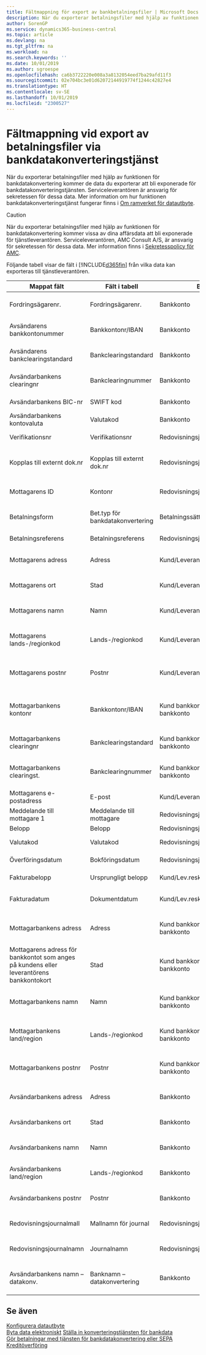 ```yaml
---
title: Fältmappning för export av bankbetalningsfiler | Microsoft Docs
description: När du exporterar betalningsfiler med hjälp av funktionen för bankdatakonvertering kommer de data du exporterar att bli exponerade för bankdatakonverteringstjänsten.
author: SorenGP
ms.service: dynamics365-business-central
ms.topic: article
ms.devlang: na
ms.tgt_pltfrm: na
ms.workload: na
ms.search.keywords: ''
ms.date: 10/01/2019
ms.author: sgroespe
ms.openlocfilehash: ca6b3722220e008a3a8132054eed7ba29afd11f3
ms.sourcegitcommit: 02e704bc3e01d62072144919774f1244c42827e4
ms.translationtype: HT
ms.contentlocale: sv-SE
ms.lasthandoff: 10/01/2019
ms.locfileid: "2300527"
---
```

# <a name="field-mapping-when-exporting-payment-files-using-bank-data-conversion-service"></a>Fältmappning vid export av betalningsfiler via bankdatakonverteringstjänst
När du exporterar betalningsfiler med hjälp av funktionen för bankdatakonvertering kommer de data du exporterar att bli exponerade för bankdatakonverteringstjänsten. Serviceleverantören är ansvarig för sekretessen för dessa data. Mer information om hur funktionen bankdatakonverteringstjänst fungerar finns i [Om ramverket för datautbyte](across-about-the-data-exchange-framework.md).  

> [!CAUTION]  
>  När du exporterar betalningsfiler med hjälp av funktionen för bankdatakonvertering kommer vissa av dina affärsdata att bli exponerade för tjänstleverantören. Serviceleverantören, AMC Consult A/S, är ansvarig för sekretessen för dessa data. Mer information finns i [Sekretesspolicy för AMC](https://go.microsoft.com/fwlink/?LinkId=510158).  

Följande tabell visar de fält i [!INCLUDE[d365fin](includes/d365fin_md.md)] från vilka data kan exporteras till tjänstleverantören.  

|Mappat fält|Fält i tabell|Bord|Beskrivning|  
|------------------|--------------------|-----------|---------------------------------------|  
|Fordringsägarenr.|Fordringsägarenr.|Bankkonto|Den identifierare som tilldelas ditt företag av din bank för att kräva in betalningar|  
|Avsändarens bankkontonummer|Bankkontonr/IBAN|Bankkonto|Företagets bankkontonummer (IBAN eller annat) som registreras på bankkontokortet|  
|Avsändarens bankclearingstandard|Bankclearingstandard|Bankkonto|Den nationella bankens register som användes för avsändarens bankkonto|  
|Avsändarbankens clearingnr|Bankclearingnummer|Bankkonto|Identifieraren för avsändarens bank i förhållande till bankens namnregister som används|  
|Avsändarbankens BIC-nr|SWIFT kod|Bankkonto|SWIFT-identifieraren för avsändarens bankkonto|  
|Avsändarbankens kontovaluta|Valutakod|Bankkonto|Valutakod för avsändarens bankkonto|  
|Verifikationsnr|Verifikationsnr|Redovisningsjournalrad|Betalningsradens dokumentnummer|  
|Kopplas till externt dok.nr|Kopplas till externt dok.nr|Redovisningsjournalrad|Det externa dokumentnummer på fakturan eller kreditnotan ska betalningsraden ska kopplas till.|  
|Mottagarens ID|Kontonr|Redovisningsjournalrad|Numret för den kund eller leverantör som specificeras på betalningsraden|  
|Betalningsform|Bet.typ för bankdatakonvertering|Betalningssätt|Typen av banköverföring, till exempel inrikes eller internationell|  
|Betalningsreferens|Betalningsreferens|Redovisningsjournalrad|Betalningsradens betalningsreferens|  
|Mottagarens adress|Adress|Kund/Leverantör|Mottagaradressen som anges på kund- eller leverantörskortet|  
|Mottagarens ort|Stad|Kund/Leverantör|Mottagarens stad som anges på kund- eller leverantörskortet|  
|Mottagarens namn|Namn|Kund/Leverantör|Mottagarens namn som anges på kund- eller leverantörskortet|  
|Mottagarens lands-/regionkod|Lands-/regionkod|Kund/Leverantör|Mottagarens kod för land/region som anges på kundens eller leverantörens bankkontokort|  
|Mottagarens postnr|Postnr|Kund/Leverantör|Mottagarens postnummer för land/region som anges på kundens eller leverantörens bankkontokort|  
|Mottagarbankens kontonr|Bankkontonr/IBAN|Kund bankkonto/Leverantör bankkonto|Mottagarens bankkontonummer (IBAN eller annat nummer) som anges på kundens eller leverantörens bankkontokort|  
|Mottagarbankens clearingnr|Bankclearingstandard|Kund bankkonto/Leverantör bankkonto|Den nationella bankens register som användes för mottagarens bankkonto|  
|Mottagarbankens clearingst.|Bankclearingnummer|Kund bankkonto/Leverantör bankkonto|Identifieraren för mottagarens bankkonto i förhållande till bankens namnregister som används|  
|Mottagarens e-postadress|E-post|Kund/Leverantör|E-postadressen till mottagaren|  
|Meddelande till mottagare 1|Meddelande till mottagare|Redovisningsjournalrad|Meddelandet till mottagaren som anges på betalningsraden|  
|Belopp|Belopp|Redovisningsjournalrad|Beloppet på betalningsraden|  
|Valutakod|Valutakod|Redovisningsjournalrad|Valutakoden på betalningsraden|  
|Överföringsdatum|Bokföringsdatum|Redovisningsjournalrad|Bokföringsdatumet för betalningsraden|  
|Fakturabelopp|Ursprungligt belopp|Kund/Lev.reskontratransaktion|Beloppet på den transaktion som betalningen kopplas till.|  
|Fakturadatum|Dokumentdatum|Kund/Lev.reskontratransaktion|Fakturadatumet på den transaktion som betalningen kopplas till|  
|Mottagarbankens adress|Adress|Kund bankkonto/Leverantör bankkonto|Mottagarens adress för bankkontot som anges på kundens eller leverantörens bankkontokort|  
|Mottagarens adress för bankkontot som anges på kundens eller leverantörens bankkontokort|Stad|Kund bankkonto/Leverantör bankkonto|Mottagarens stad för bankkontot som anges på kundens eller leverantörens bankkontokort|  
|Mottagarbankens namn|Namn|Kund bankkonto/Leverantör bankkonto|Mottagarens namn för bankkontot som anges på kundens eller leverantörens bankkontokort|  
|Mottagarbankens land/region|Lands-/regionkod|Kund bankkonto/Leverantör bankkonto|Mottagarens land/region för bankkontot som anges på kundens eller leverantörens bankkontokort|  
|Mottagarbankens postnr|Postnr|Kund bankkonto/Leverantör bankkonto|Mottagarens postnummer för bankkontot som anges på kundens eller leverantörens bankkontokort|  
|Avsändarbankens adress|Adress|Bankkonto|Den adress för avsändarens bankkonto som anges på bankkontokortet|  
|Avsändarbankens ort|Stad|Bankkonto|Den stad för avsändarens bankkonto som anges på bankkontokortet|  
|Avsändarbankens namn|Namn|Bankkonto|Det namn för avsändarens bankkonto som anges på bankkontokortet|  
|Avsändarbankens land/region|Lands-/regionkod|Bankkonto|Landet/regionen för avsändarens bankkonto som anges på bankkontokortet|  
|Avsändarbankens postnr|Postnr|Bankkonto|Det postnummer för avsändarens bankkonto som anges på bankkontokortet|  
|Redovisningsjournalmall|Mallnamn för journal|Redovisningsjournalrad|Redovisningsjournalens mall som används för betalningsraden|  
|Redovisningsjournalnamn|Journalnamn|Redovisningsjournalrad|Redovisningsjournalens batchnamn som används för betalningsraden|  
|Avsändarbankens namn – datakonv.|Banknamn – datakonvertering|Bankkonto|Avsändarens bankkontonamn som begärs av bankdatakonverteringstjänsten och anges på bankkontokortet|  

## <a name="see-also"></a>Se även  
[Konfigurera datautbyte](across-set-up-data-exchange.md)  
[Byta data elektroniskt](across-data-exchange.md)
[Ställa in konverteringstjänsten för bankdata](bank-how-setup-bank-data-conversion-service.md)   
[Gör betalningar med tjänsten för bankdatakonvertering eller SEPA Kreditöverföring](finance-make-payments-with-bank-data-conversion-service-or-sepa-credit-transfer.md)   
